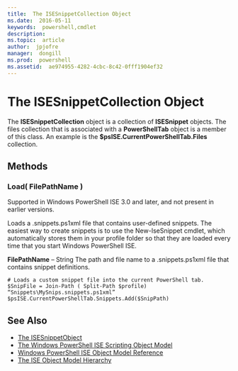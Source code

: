 ```yaml
---
title:  The ISESnippetCollection Object
ms.date:  2016-05-11
keywords:  powershell,cmdlet
description:  
ms.topic:  article
author:  jpjofre
manager:  dongill
ms.prod:  powershell
ms.assetid:  ae974955-4282-4cbc-8c42-0fff1904ef32
---
```


# The ISESnippetCollection Object
  The **ISESnippetCollection** object is a collection of **ISESnippet** objects. The files collection that is associated with a **PowerShellTab** object is a member of this class. An example is the **$psISE.CurrentPowerShellTab.Files** collection.

## Methods

### Load\( FilePathName \)
  Supported in Windows PowerShell ISE 3.0 and later, and not present in earlier versions. 

 Loads a .snippets.ps1xml file that contains user-defined snippets. The easiest way to create snippets is to use the New-IseSnippet cmdlet, which automatically stores them in your profile folder so that they are loaded every time that you start Windows PowerShell ISE.

 **FilePathName** – String
 The path and file name to a .snippets.ps1xml file that contains snippet definitions.

```
# Loads a custom snippet file into the current PowerShell tab.
$SnipFile = Join-Path ( Split-Path $profile) “Snippets\MySnips.snippets.ps1xml” $psISE.CurrentPowerShellTab.Snippets.Add($SnipPath)

```

## See Also
- [The ISESnippetObject](The-ISESnippetObject.md) 
- [The Windows PowerShell ISE Scripting Object Model](The-Windows-PowerShell-ISE-Scripting-Object-Model.md) 
- [Windows PowerShell ISE Object Model Reference](Windows-PowerShell-ISE-Object-Model-Reference.md) 
- [The ISE Object Model Hierarchy](The-ISE-Object-Model-Hierarchy.md)

  
